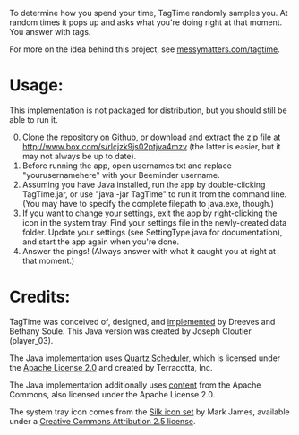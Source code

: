 To determine how you spend your time, TagTime randomly samples you. At random times it pops up and asks what you're doing right at that moment. You answer with tags.

For more on the idea behind this project, see  [messymatters.com/tagtime](http://messymatters.com/tagtime).

# Usage:

This implementation is not packaged for distribution, but you should still be able to run it.

0. Clone the repository on Github, or download and extract the zip file at http://www.box.com/s/rlcjzk9js02ptjva4mzv (the latter is easier, but it may not always be up to date).
1. Before running the app, open usernames.txt and replace "yourusernamehere" with your Beeminder username.
2. Assuming you have Java installed, run the app by double-clicking TagTime.jar, or use "java -jar TagTime" to run it from the command line. (You may have to specify the complete filepath to java.exe, though.)
3. If you want to change your settings, exit the app by right-clicking the icon in the system tray. Find your settings file in the newly-created data folder. Update your settings (see SettingType.java for documentation), and start the app again when you're done.
4. Answer the pings! (Always answer with what it caught you at right at that moment.)

# Credits:

TagTime was conceived of, designed, and [implemented](https://github.com/dreeves/TagTime) by Dreeves and Bethany Soule. This Java version was created by Joseph Cloutier (player_03).

The Java implementation uses [Quartz Scheduler](http://www.quartz-scheduler.org/), which is licensed under the [Apache License 2.0](http://www.apache.org/licenses/LICENSE-2.0.html) and created by Terracotta, Inc.

The Java implementation additionally uses [content](http://commons.apache.org/codec/) from the Apache Commons, also licensed under the Apache License 2.0.

The system tray icon comes from the [Silk icon set](http://www.famfamfam.com/lab/icons/silk/) by Mark James, available under a [Creative Commons Attribution 2.5 license](http://creativecommons.org/licenses/by/2.5/).